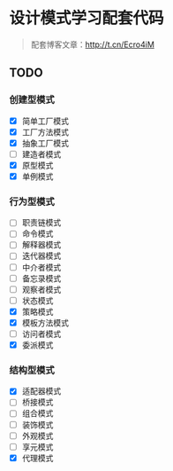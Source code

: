 # 设计模式学习配套代码

> 配套博客文章：http://t.cn/Ecro4iM

## TODO

### 创建型模式

- [x] 简单工厂模式
- [x] 工厂方法模式
- [x] 抽象工厂模式
- [ ] 建造者模式
- [x] 原型模式
- [x] 单例模式

### 行为型模式

- [ ] 职责链模式
- [ ] 命令模式
- [ ] 解释器模式
- [ ] 迭代器模式
- [ ] 中介者模式
- [ ] 备忘录模式
- [ ] 观察者模式
- [ ] 状态模式
- [x] 策略模式
- [x] 模板方法模式
- [ ] 访问者模式
- [x] 委派模式

### 结构型模式

- [x] 适配器模式
- [ ] 桥接模式
- [ ] 组合模式
- [ ] 装饰模式
- [ ] 外观模式
- [ ] 享元模式
- [x] 代理模式
